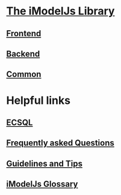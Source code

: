 # [The iModelJs Library](./index.md)

## [Frontend](./frontend/index.md)

## [Backend](./backend/index.md)

## [Common](./common/index.md)

# Helpful links

## [ECSQL](./ECSQL.md)

## [Frequently asked Questions](./faq.md)

## [Guidelines and Tips](./guidelines/index.md)

## [iModelJs Glossary](./Glossary.md)
